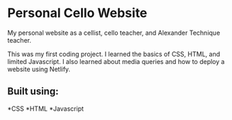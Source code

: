 # Personal Cello Website

My personal website as a cellist, cello teacher, and Alexander Technique teacher.

This was my first coding project.
I learned the basics of CSS, HTML, and limited Javascript.
I also learned about media queries and how to deploy a website using Netlify.

## Built using:
  *CSS
  *HTML
  *Javascript
  

